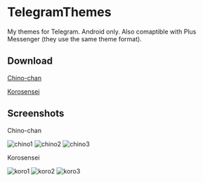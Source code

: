 # TelegramThemes
My themes for Telegram. Android only. Also comaptible with Plus Messenger (they use the same theme format).

## Download
[Chino-chan](https://github.com/LeddaZ/TelegramThemes/raw/master/Chino-chan.attheme)

[Korosensei](https://github.com/LeddaZ/TelegramThemes/raw/master/Korosensei.attheme)

## Screenshots
Chino-chan

![chino1](https://github.com/LeddaZ/TelegramThemes/blob/master/chino1.png) ![chino2](https://github.com/LeddaZ/TelegramThemes/blob/master/chino2.png) ![chino3](https://github.com/LeddaZ/TelegramThemes/blob/master/chino3.png)

Korosensei

![koro1](https://github.com/LeddaZ/TelegramThemes/blob/master/koro1.png) ![koro2](https://github.com/LeddaZ/TelegramThemes/blob/master/koro2.png) ![koro3](https://github.com/LeddaZ/TelegramThemes/blob/master/koro3.png)
